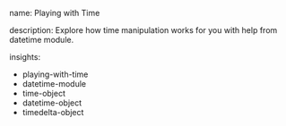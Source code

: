 name: Playing with Time

description: Explore how time manipulation works for you with help from datetime module.

insights:
  - playing-with-time
  - datetime-module
  - time-object
  - datetime-object
  - timedelta-object
 
